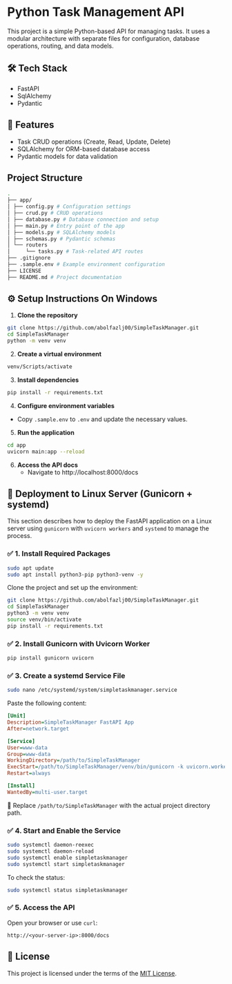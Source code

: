 # Python Task Management API

This project is a simple Python-based API for managing tasks. It uses a modular architecture with separate files for configuration, database operations, routing, and data models.

## 🛠 Tech Stack

* FastAPI
* SqlAlchemy
* Pydantic

## 🚀 Features

- Task CRUD operations (Create, Read, Update, Delete)
- SQLAlchemy for ORM-based database access
- Pydantic models for data validation

## Project Structure
```bash
.
├── app/
│ ├── config.py # Configuration settings
│ ├── crud.py # CRUD operations
│ ├── database.py # Database connection and setup
│ ├── main.py # Entry point of the app
│ ├── models.py # SQLAlchemy models
│ ├── schemas.py # Pydantic schemas
│ └── routers
│     └── tasks.py # Task-related API routes
├── .gitignore
├── .sample.env # Example environment configuration
├── LICENSE
├── README.md # Project documentation
```

## ⚙️ Setup Instructions On Windows

1. **Clone the repository**
```bash
git clone https://github.com/abolfazlj00/SimpleTaskManager.git
cd SimpleTaskManager
python -m venv venv
```

2. **Create a virtual environment**
```bash
venv/Scripts/activate
```

3. **Install dependencies**
```bash
pip install -r requirements.txt
```

4. **Configure environment variables**
- Copy `.sample.env` to `.env` and update the necessary values.

5. **Run the application**
```bash
cd app
uvicorn main:app --reload
```

6. **Access the API docs**
    * Navigate to http://localhost:8000/docs


## 🚀 Deployment to Linux Server (Gunicorn + systemd)

This section describes how to deploy the FastAPI application on a Linux server using `gunicorn` with `uvicorn workers` and `systemd` to manage the process.

### ✅ 1. Install Required Packages

```bash
sudo apt update
sudo apt install python3-pip python3-venv -y
```

Clone the project and set up the environment:

```bash
git clone https://github.com/abolfazlj00/SimpleTaskManager.git
cd SimpleTaskManager
python3 -m venv venv
source venv/bin/activate
pip install -r requirements.txt
```

### ✅ 2. Install Gunicorn with Uvicorn Worker

```bash
pip install gunicorn uvicorn
```

### ✅ 3. Create a systemd Service File

```bash
sudo nano /etc/systemd/system/simpletaskmanager.service
```

Paste the following content:

```ini
[Unit]
Description=SimpleTaskManager FastAPI App
After=network.target

[Service]
User=www-data
Group=www-data
WorkingDirectory=/path/to/SimpleTaskManager
ExecStart=/path/to/SimpleTaskManager/venv/bin/gunicorn -k uvicorn.workers.UvicornWorker app.main:app --bind 0.0.0.0:8000
Restart=always

[Install]
WantedBy=multi-user.target
```

📌 Replace `/path/to/SimpleTaskManager` with the actual project directory path.

### ✅ 4. Start and Enable the Service

```bash
sudo systemctl daemon-reexec
sudo systemctl daemon-reload
sudo systemctl enable simpletaskmanager
sudo systemctl start simpletaskmanager
```

To check the status:

```bash
sudo systemctl status simpletaskmanager
```

### ✅ 5. Access the API

Open your browser or use `curl`:

```
http://<your-server-ip>:8000/docs
```

## 📝 License

This project is licensed under the terms of the [MIT License](LICENSE).